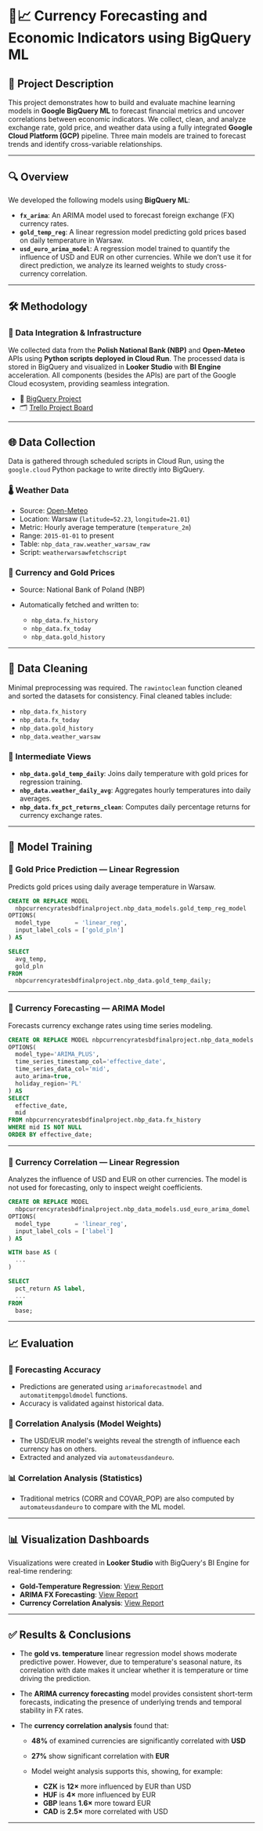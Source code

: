 # 💱📈 Currency Forecasting and Economic Indicators using BigQuery ML

## 📌 Project Description

This project demonstrates how to build and evaluate machine learning models in **Google BigQuery ML** to forecast financial metrics and uncover correlations between economic indicators. We collect, clean, and analyze exchange rate, gold price, and weather data using a fully integrated **Google Cloud Platform (GCP)** pipeline. Three main models are trained to forecast trends and identify cross-variable relationships.

---

## 🔍 Overview

We developed the following models using **BigQuery ML**:

* **`fx_arima`**: An ARIMA model used to forecast foreign exchange (FX) currency rates.
* **`gold_temp_reg`**: A linear regression model predicting gold prices based on daily temperature in Warsaw.
* **`usd_euro_arima_model`**: A regression model trained to quantify the influence of USD and EUR on other currencies. While we don’t use it for direct prediction, we analyze its learned weights to study cross-currency correlation.

---

## 🛠️ Methodology

### 🔗 Data Integration & Infrastructure

We collected data from the **Polish National Bank (NBP)** and **Open-Meteo** APIs using **Python scripts deployed in Cloud Run**. The processed data is stored in BigQuery and visualized in **Looker Studio** with **BI Engine** acceleration. All components (besides the APIs) are part of the Google Cloud ecosystem, providing seamless integration.

* 🔗 [BigQuery Project](https://console.cloud.google.com/bigquery?authuser=1&inv=1&invt=Aby-gw&project=nbpcurrencyratesbdfinalproject)
* 🗂️ [Trello Project Board](https://trello.com/b/uzcKV8q8/big-data)

---

## 🌐 Data Collection

Data is gathered through scheduled scripts in Cloud Run, using the `google.cloud` Python package to write directly into BigQuery.

### 🌡️ Weather Data

* Source: [Open-Meteo](https://open-meteo.com/en/docs)
* Location: Warsaw (`latitude=52.23`, `longitude=21.01`)
* Metric: Hourly average temperature (`temperature_2m`)
* Range: `2015-01-01` to present
* Table: `nbp_data_raw.weather_warsaw_raw`
* Script: `weatherwarsawfetchscript`

### 💱 Currency and Gold Prices

* Source: National Bank of Poland (NBP)
* Automatically fetched and written to:

  * `nbp_data.fx_history`
  * `nbp_data.fx_today`
  * `nbp_data.gold_history`

---

## 🧹 Data Cleaning

Minimal preprocessing was required. The `rawintoclean` function cleaned and sorted the datasets for consistency. Final cleaned tables include:

* `nbp_data.fx_history`
* `nbp_data.fx_today`
* `nbp_data.gold_history`
* `nbp_data.weather_warsaw`

### 📁 Intermediate Views

* **`nbp_data.gold_temp_daily`**: Joins daily temperature with gold prices for regression training.
* **`nbp_data.weather_daily_avg`**: Aggregates hourly temperatures into daily averages.
* **`nbp_data.fx_pct_returns_clean`**: Computes daily percentage returns for currency exchange rates.

---

## 🤖 Model Training

### 🔹 Gold Price Prediction — Linear Regression

Predicts gold prices using daily average temperature in Warsaw.

```sql
CREATE OR REPLACE MODEL
  nbpcurrencyratesbdfinalproject.nbp_data_models.gold_temp_reg_model
OPTIONS(
  model_type       = 'linear_reg',
  input_label_cols = ['gold_pln']
) AS

SELECT
  avg_temp,
  gold_pln
FROM
  nbpcurrencyratesbdfinalproject.nbp_data.gold_temp_daily;
```

---

### 🔹 Currency Forecasting — ARIMA Model

Forecasts currency exchange rates using time series modeling.

```sql
CREATE OR REPLACE MODEL nbpcurrencyratesbdfinalproject.nbp_data_models.fx_arima_model
OPTIONS(
  model_type='ARIMA_PLUS',
  time_series_timestamp_col='effective_date',
  time_series_data_col='mid',
  auto_arima=true,
  holiday_region='PL'
) AS
SELECT
  effective_date,
  mid
FROM nbpcurrencyratesbdfinalproject.nbp_data.fx_history
WHERE mid IS NOT NULL
ORDER BY effective_date;
```

---

### 🔹 Currency Correlation — Linear Regression

Analyzes the influence of USD and EUR on other currencies. The model is not used for forecasting, only to inspect weight coefficients.

```sql
CREATE OR REPLACE MODEL
  nbpcurrencyratesbdfinalproject.nbp_data_models.usd_euro_arima_domel
OPTIONS(
  model_type       = 'linear_reg',
  input_label_cols = ['label']
) AS

WITH base AS (
  ...
)

SELECT
  pct_return AS label,
  ...
FROM
  base;
```

---

## 📈 Evaluation

### 🔬 Forecasting Accuracy

* Predictions are generated using `arimaforecastmodel` and `automatitempgoldmodel` functions.
* Accuracy is validated against historical data.

### 🔄 Correlation Analysis (Model Weights)

* The USD/EUR model's weights reveal the strength of influence each currency has on others.
* Extracted and analyzed via `automateusdandeuro`.

### 📊 Correlation Analysis (Statistics)

* Traditional metrics (CORR and COVAR\_POP) are also computed by `automateusdandeuro` to compare with the ML model.

---

## 📊 Visualization Dashboards

Visualizations were created in **Looker Studio** with BigQuery's BI Engine for real-time rendering:

* **Gold-Temperature Regression**: [View Report](https://lookerstudio.google.com/reporting/041cbbbb-aa2b-404f-8d19-70d5d2996a1e)
* **ARIMA FX Forecasting**: [View Report](https://lookerstudio.google.com/reporting/594abe36-34f3-47ea-9fc6-c36573f43415)
* **Currency Correlation Analysis**: [View Report](https://lookerstudio.google.com/reporting/28bb2adc-945a-49ae-9023-74db97ca15c5)

---

## ✅ Results & Conclusions

* The **gold vs. temperature** linear regression model shows moderate predictive power. However, due to temperature's seasonal nature, its correlation with date makes it unclear whether it is temperature or time driving the prediction.

* The **ARIMA currency forecasting** model provides consistent short-term forecasts, indicating the presence of underlying trends and temporal stability in FX rates.

* The **currency correlation analysis** found that:

  * **48%** of examined currencies are significantly correlated with **USD**
  * **27%** show significant correlation with **EUR**
  * Model weight analysis supports this, showing, for example:

    * **CZK** is **12×** more influenced by EUR than USD
    * **HUF** is **4×** more influenced by EUR
    * **GBP** leans **1.6×** more toward EUR
    * **CAD** is **2.5×** more correlated with USD

---
